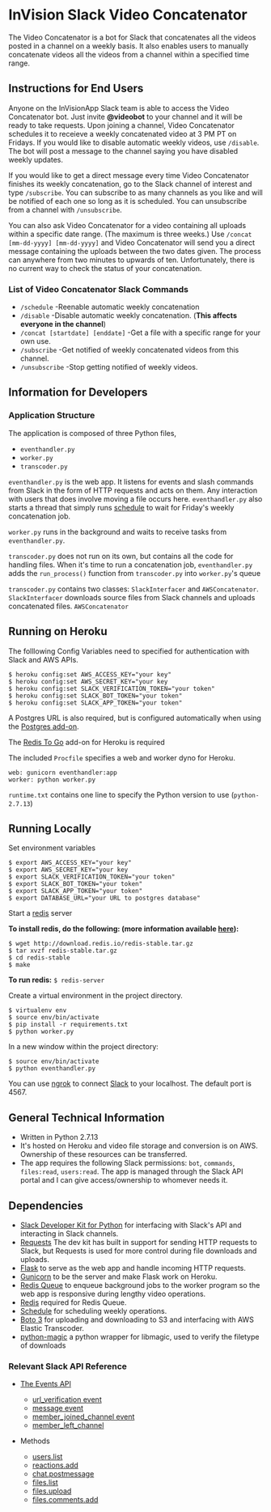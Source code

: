 # InVision Slack Video Concatenator

The Video Concatenator is a bot for Slack that concatenates all the videos posted in a channel on a weekly basis. It also enables users to manually concatenate videos all the videos from a channel within a specified time range.

## Instructions for End Users
Anyone on the InVisionApp Slack team is able to access the Video Concatenator bot. Just invite __@videobot__ to your channel and it will be ready to take requests. Upon joining a channel, Video Concatenator schedules it to receieve a weekly concatenated video at 3 PM PT on Fridays. If you would like to disable automatic weekly videos, use `/disable`. The bot will post a message to the channel saying you have disabled weekly updates.

If you would like to get a direct message every time Video Concatenator finishes its weekly concatenation, go to the Slack channel of interest and type `/subscribe`. You can subscribe to as many channels as you like and will be notified of each one so long as it is scheduled. You can unsubscribe from a channel with `/unsubscribe`.

You can also ask Video Concatenator for a video containing all uploads within a specific date range. (The maximum is three weeks.) Use `/concat [mm-dd-yyyy] [mm-dd-yyyy]` and Video Concatenator will send you a direct message containing the uploads between the two dates given. The process can anywhere from two minutes to upwards of ten. Unfortunately, there is no current way to check the status of your concatenation.
### List of Video Concatenator Slack Commands
* `/schedule` -Reenable automatic weekly concatenation
* `/disable` -Disable automatic weekly concatenation. (**This affects everyone in the channel**)
* `/concat [startdate] [enddate]` -Get a file with a specific range for your own use.
* `/subscribe` -Get notified of weekly concatenated videos from this channel.
* `/unsubscribe` -Stop getting notified of weekly videos.

## Information for Developers
### Application Structure
The application is composed of three Python files,
* `eventhandler.py`
* `worker.py`
* `transcoder.py`

`eventhandler.py` is the web app. It listens for events and slash commands from Slack in the form of HTTP requests and acts on them. Any interaction with users that does involve moving a file occurs here. `eventhandler.py` also starts a thread that simply runs [schedule](https://schedule.readthedocs.io/en/stable/) to wait for Friday's weekly concatenation job.

`worker.py` runs in the background and waits to receive tasks from `eventhandler.py`.

`transcoder.py` does not run on its own, but contains all the code for handling files. When it's time to run a concatenation job, `eventhandler.py` adds the `run_process()` function from `transcoder.py` into `worker.py`'s queue

`transcoder.py` contains two classes: `SlackInterfacer` and `AWSConcatenator`. `SlackInterfacer` downloads source files from Slack channels and uploads concatenated files. `AWSConcatenator` 

## Running on Heroku
The folllowing Config Variables need to specified for authentication with Slack and AWS APIs.
```
$ heroku config:set AWS_ACCESS_KEY="your key"
$ heroku config:set AWS_SECRET_KEY="your key
$ heroku config:set SLACK_VERIFICATION_TOKEN="your token"
$ heroku config:set SLACK_BOT_TOKEN="your token"
$ heroku config:set SLACK_APP_TOKEN="your token"
```
A Postgres URL is also required, but is configured automatically when using the [Postgres add-on](https://www.heroku.com/postgres).

The [Redis To Go](https://elements.heroku.com/addons/redistogo) add-on for Heroku is required

The included `Procfile` specifies a web and worker dyno for Heroku.
```
web: gunicorn eventhandler:app
worker: python worker.py
```
`runtime.txt` contains one line to specify the Python version to use (`python-2.7.13`)
## Running Locally
Set environment variables
```
$ export AWS_ACCESS_KEY="your key"
$ export AWS_SECRET_KEY="your key
$ export SLACK_VERIFICATION_TOKEN="your token"
$ export SLACK_BOT_TOKEN="your token"
$ export SLACK_APP_TOKEN="your token"
$ export DATABASE_URL="your URL to postgres database"
```
Start a [redis](https://redis.io/topics/quickstart) server

__To install redis, do the following: (more information available [here](https://redis.io/topics/quickstart)):__
```
$ wget http://download.redis.io/redis-stable.tar.gz
$ tar xvzf redis-stable.tar.gz
$ cd redis-stable
$ make
```
__To run redis:__ `$ redis-server`

Create a virtual environment in the project directory.
```
$ virtualenv env
$ source env/bin/activate
$ pip install -r requirements.txt
$ python worker.py
```
In a new window within the project directory:
```
$ source env/bin/activate
$ python eventhandler.py
```
You can use [ngrok](https://ngrok.com/) to connect [Slack](https://api.slack.com/) to your localhost. The default port is 4567.

## General Technical Information
* Written in Python 2.7.13
* It's hosted on Heroku and video file storage and conversion is on AWS. Ownership of these resources can be transferred.
* The app requires the following Slack permissions: `bot`, `commands`, `files:read`, `users:read`. The app is managed through the Slack API portal and I can give access/ownership to whomever needs it.

## Dependencies
* [Slack Developer Kit for Python](https://github.com/slackapi/python-slackclient) for interfacing with Slack's API and interacting in Slack channels.
* [Requests](http://docs.python-requests.org/en/master/) The dev kit has built in support for sending HTTP requests to Slack, but Requests is used for more control during file downloads and uploads.
* [Flask](http://flask.pocoo.org/) to serve as the web app and handle incoming HTTP requests.
* [Gunicorn](http://gunicorn.org/) to be the server and make Flask work on Heroku.
* [Redis Queue](http://python-rq.org/) to enqueue background jobs to the worker program so the web app is responsive during lengthy video operations.
* [Redis](https://redis.io/) required for Redis Queue.
* [Schedule](https://schedule.readthedocs.io/en/stable/) for scheduling weekly operations.
* [Boto 3](https://github.com/boto/boto3-sample) for uploading and downloading to S3 and interfacing with AWS Elastic Transcoder.
* [python-magic](https://github.com/ahupp/python-magic) a python wrapper for libmagic, used to verify the filetype of downloads

### Relevant Slack API Reference

* [The Events API](https://api.slack.com/events-api)
	* [url_verification event](https://api.slack.com/events/url_verification)
	* [message event](https://api.slack.com/events/message)
	* [member_joined_channel event](https://api.slack.com/events/member_joined_channel)
	* [member_left_channel](https://api.slack.com/events/member_left_channel)

* Methods
  * [users.list](https://api.slack.com/methods/users.list)
  * [reactions.add](https://api.slack.com/methods/reactions.add)
  * [chat.postmessage](https://api.slack.com/methods/chat.postMessage)
  * [files.list](https://api.slack.com/methods/files.list)
  * [files.upload](https://api.slack.com/methods/files.upload)
  * [files.comments.add](https://api.slack.com/methods/files.comments.add)